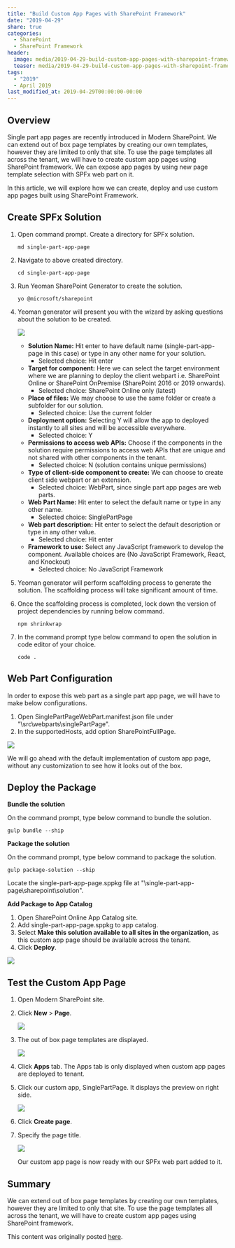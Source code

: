 ```yaml
---
title: "Build Custom App Pages with SharePoint Framework"
date: "2019-04-29"
share: true
categories:
  - SharePoint
  - SharePoint Framework
header:
  image: media/2019-04-29-build-custom-app-pages-with-sharepoint-framework/06.png
  teaser: media/2019-04-29-build-custom-app-pages-with-sharepoint-framework/06.png
tags:
  - "2019"
  - April 2019
last_modified_at: 2019-04-29T00:00:00-00:00
---
```


## Overview

Single part app pages are recently introduced in Modern SharePoint. We can extend out of box page templates by creating our own templates, however they are limited to only that site. To use the page templates all across the tenant, we will have to create custom app pages using SharePoint framework. We can expose app pages by using new page template selection with SPFx web part on it.

In this article, we will explore how we can create, deploy and use custom app pages built using SharePoint Framework.


## Create SPFx Solution

1. Open command prompt. Create a directory for SPFx solution.

    ```
    md single-part-app-page
    ```

2. Navigate to above created directory.

    ```
    cd single-part-app-page
    ```

3. Run Yeoman SharePoint Generator to create the solution.

    ```
    yo @microsoft/sharepoint
    ```

4. Yeoman generator will present you with the wizard by asking questions about the solution to be created.

    ![](/media/2019-04-29-build-custom-app-pages-with-sharepoint-framework/01.png)

    - **Solution Name:** Hit enter to have default name (single-part-app-page in this case) or type in any other name for your solution.
        - Selected choice: Hit enter
    - **Target for component:** Here we can select the target environment where we are planning to deploy the client webpart i.e. SharePoint Online or SharePoint OnPremise (SharePoint 2016 or 2019 onwards).
        - Selected choice: SharePoint Online only (latest)
    - **Place of files:** We may choose to use the same folder or create a subfolder for our solution.
        - Selected choice: Use the current folder
    - **Deployment option:** Selecting Y will allow the app to deployed instantly to all sites and will be accessible everywhere.
        - Selected choice: Y
    - **Permissions to access web APIs:** Choose if the components in the solution require permissions to access web APIs that are unique and not shared with other components in the tenant.
        - Selected choice: N (solution contains unique permissions)
    - **Type of client-side component to create:** We can choose to create client side webpart or an extension.
        - Selected choice: WebPart, since single part app pages are web parts.
    - **Web Part Name:** Hit enter to select the default name or type in any other name.
        - Selected choice: SinglePartPage
    - **Web part description:** Hit enter to select the default description or type in any other value.
        - Selected choice: Hit enter
    - **Framework to use:** Select any JavaScript framework to develop the component. Available choices are (No JavaScript Framework, React, and Knockout)
        - Selected choice: No JavaScript Framework

5. Yeoman generator will perform scaffolding process to generate the solution. The scaffolding process will take significant amount of time.
6. Once the scaffolding process is completed, lock down the version of project dependencies by running below command.

    ```
    npm shrinkwrap
    ```

7. In the command prompt type below command to open the solution in code editor of your choice.

    ```
    code .
    ```


## Web Part Configuration

In order to expose this web part as a single part app page, we will have to make below configurations.

1. Open SinglePartPageWebPart.manifest.json file under "\src\webparts\singlePartPage".
2. In the supportedHosts, add option SharePointFullPage.

![](/media/2019-04-29-build-custom-app-pages-with-sharepoint-framework/02.png)

We will go ahead with the default implementation of custom app page, without any customization to see how it looks out of the box.


## Deploy the Package

**Bundle the solution**

On the command prompt, type below command to bundle the solution.

```
gulp bundle --ship
```


**Package the solution**

On the command prompt, type below command to package the solution.

```
gulp package-solution --ship
```

Locate the single-part-app-page.sppkg file at "\single-part-app-page\sharepoint\solution".


**Add Package to App Catalog**

1. Open SharePoint Online App Catalog site.
2. Add single-part-app-page.sppkg to app catalog.
3. Select **Make this solution available to all sites in the organization**, as this custom app page should be available across the tenant.
4. Click **Deploy**.

![](/media/2019-04-29-build-custom-app-pages-with-sharepoint-framework/03.png)


## Test the Custom App Page

1. Open Modern SharePoint site.
2. Click **New** > **Page**.

    ![](/media/2019-04-29-build-custom-app-pages-with-sharepoint-framework/04.png)

3. The out of box page templates are displayed.

    ![](/media/2019-04-29-build-custom-app-pages-with-sharepoint-framework/05.png)

4. Click **Apps** tab. The Apps tab is only displayed when custom app pages are deployed to tenant.
5. Click our custom app, SinglePartPage. It displays the preview on right side.

    ![](/media/2019-04-29-build-custom-app-pages-with-sharepoint-framework/06.png)

6. Click **Create page**.
7. Specify the page title.

    ![](/media/2019-04-29-build-custom-app-pages-with-sharepoint-framework/07.png)

    Our custom app page is now ready with our SPFx web part added to it.


## Summary

We can extend out of box page templates by creating our own templates, however they are limited to only that site. To use the page templates all across the tenant, we will have to create custom app pages using SharePoint framework.

This content was originally posted [here](https://www.c-sharpcorner.com/article/build-custom-app-pages-with-sharepoint-framework/).
